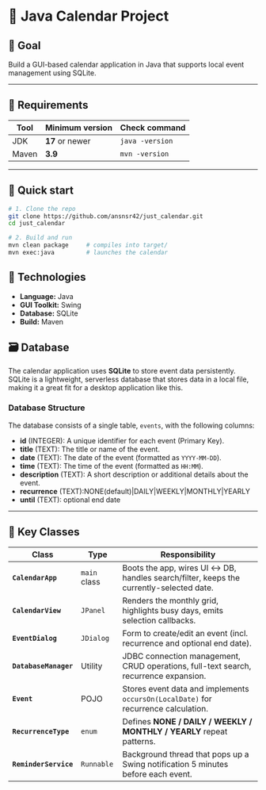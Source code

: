 # 📅 Java Calendar Project

## 🎯 Goal

Build a GUI-based calendar application in Java that supports local event management using SQLite. 

---

## 🔧 Requirements

| Tool  | Minimum version | Check command        |
|-------|-----------------|----------------------|
| JDK   | **17** or newer | `java -version`      |
| Maven | **3.9**         | `mvn -version`       |

---

## 🚀 Quick start

```bash
# 1. Clone the repo
git clone https://github.com/ansnsr42/just_calendar.git
cd just_calendar

# 2. Build and run
mvn clean package     # compiles into target/
mvn exec:java         # launches the calendar

```
## 🧰 Technologies

- **Language:** Java 
- **GUI Toolkit:** Swing
- **Database:** SQLite
- **Build:** Maven 

## 🗃 Database

The calendar application uses **SQLite** to store event data persistently. SQLite is a lightweight, serverless database that stores data in a local file, making it a great fit for a desktop application like this.

### Database Structure

The database consists of a single table, `events`, with the following columns:

- **id** (INTEGER): A unique identifier for each event (Primary Key).
- **title** (TEXT): The title or name of the event.
- **date** (TEXT): The date of the event (formatted as `YYYY-MM-DD`).
- **time** (TEXT): The time of the event (formatted as `HH:MM`).
- **description** (TEXT): A short description or additional details about the event.
- **recurrence** (TEXT):NONE(default)|DAILY|WEEKLY|MONTHLY|YEARLY
- **until** (TEXT): optional end date

---
## 🧩 Key Classes

| Class              | Type            | Responsibility                                                                                 |
|--------------------|-----------------|------------------------------------------------------------------------------------------------|
| **`CalendarApp`**  | `main` class    | Boots the app, wires UI ↔ DB, handles search/filter, keeps the currently-selected date.        |
| **`CalendarView`** | `JPanel`        | Renders the monthly grid, highlights busy days, emits selection callbacks.                     |
| **`EventDialog`**  | `JDialog`       | Form to create/edit an event (incl. recurrence and optional end date).                         |
| **`DatabaseManager`** | Utility     | JDBC connection management, CRUD operations, full-text search, recurrence expansion.           |
| **`Event`**        | POJO            | Stores event data and implements `occursOn(LocalDate)` for recurrence calculation.             |
| **`RecurrenceType`** | `enum`       | Defines **NONE / DAILY / WEEKLY / MONTHLY / YEARLY** repeat patterns.                          |
| **`ReminderService`** | `Runnable`  | Background thread that pops up a Swing notification 5 minutes before each event.               |




